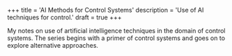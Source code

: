 +++
title = 'AI Methods for Control Systems'
description = 'Use of AI techniques for control.'
draft = true
+++

My notes on use of artificial intelligence techniques in the domain of control systems. The series begins with a primer of control systems and goes on to explore alternative approaches.